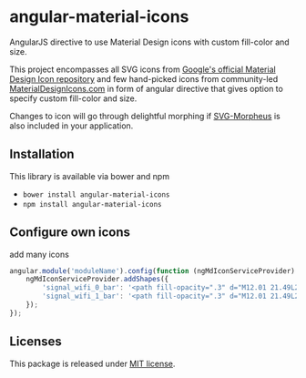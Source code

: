 angular-material-icons
======================

AngularJS directive to use Material Design icons with custom fill-color and size.

This project encompasses all SVG icons from [Google's official Material Design Icon repository](https://github.com/google/material-design-icons) and few hand-picked icons from community-led [MaterialDesignIcons.com](http://materialdesignicons.com/) in form of angular directive that gives option to specify custom fill-color and size.

Changes to icon will go through delightful morphing if [SVG-Morpheus](https://github.com/alexk111/SVG-Morpheus) is also included in your application.

## Installation
This library is available via bower and npm
* `bower install angular-material-icons`
* `npm install angular-material-icons`

## Configure own icons
add many icons
```javascript
angular.module('moduleName').config(function (ngMdIconServiceProvider) {
    ngMdIconServiceProvider.addShapes({
        'signal_wifi_0_bar': '<path fill-opacity=".3" d="M12.01 21.49L23.64 7c-.45-.34-4.93-4-11.64-4C5.28 3 .81 6.66.36 7l11.63 14.49.01.01.01-.01z"/>',
        'signal_wifi_1_bar': '<path fill-opacity=".3" d="M12.01 21.49L23.64 7c-.45-.34-4.93-4-11.64-4C5.28 3 .81 6.66.36 7l11.63 14.49.01.01.01-.01z"/><path d="M6.67 14.86L12 21.49v.01l.01-.01 5.33-6.63C17.06 14.65 15.03 13 12 13s-5.06 1.65-5.33 1.86z"/>',
    });
});
```

## Licenses

This package is released under [MIT license](https://raw.githubusercontent.com/mennya/angular-material-icons/master/LICENSE).